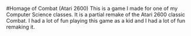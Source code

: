 #Homage of Combat (Atari 2600)
This is a game I made for one of my Computer Science classes. It is a partial remake of the Atari 2600 classic Combat. I had a lot of fun playing this game as a kid and I had a lot of fun remaking it.
